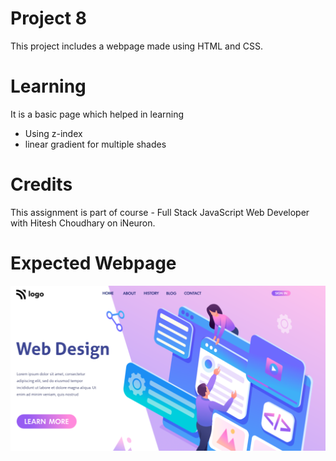 # Project 8

This project includes a webpage made using HTML and CSS. 

# Learning

It is a basic page which helped in learning
- Using z-index
- linear gradient for multiple shades

# Credits

This assignment is part of course - Full Stack JavaScript Web Developer with Hitesh Choudhary on iNeuron.

# Expected Webpage

![This is how Webpage looks](./thumbnail.png)
